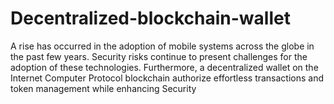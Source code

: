 # Decentralized-blockchain-wallet
A rise has occurred in the adoption of mobile systems across the globe in the past few years. Security risks continue to present challenges for the adoption of these technologies. Furthermore, a decentralized wallet on the Internet Computer Protocol blockchain authorize effortless transactions and token management while enhancing Security
